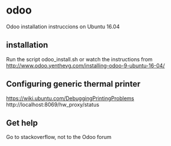 # odoo
Odoo installation instruccions on Ubuntu 16.04

## installation
Run the script odoo_install.sh or watch the instructions from http://www.odoo.yenthevg.com/installing-odoo-9-ubuntu-16-04/

## Configuring generic thermal printer

https://wiki.ubuntu.com/DebuggingPrintingProblems
http://localhost:8069/hw_proxy/status

## Get help
Go to stackoverflow, not to the Odoo forum
